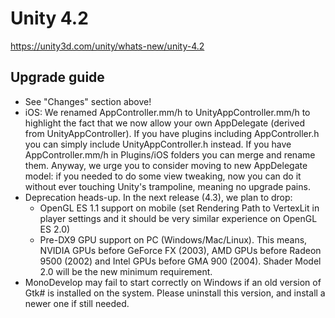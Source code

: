 # Unity 4.2
https://unity3d.com/unity/whats-new/unity-4.2

## Upgrade guide

<ul>
<li>See "Changes" section above!</li>
<li>iOS: We renamed AppController.mm/h to UnityAppController.mm/h to highlight the fact that we now allow your own AppDelegate (derived from UnityAppController). If you have plugins including AppController.h you can simply include UnityAppController.h instead. If you have AppController.mm/h in Plugins/iOS folders you can merge and rename them. Anyway, we urge you to consider moving to new AppDelegate model: if you needed to do some view tweaking, now you can do it without ever touching Unity's trampoline, meaning no upgrade pains.</li>
<li>Deprecation heads-up. In the next release (4.3), we plan to drop: 
<ul>
<li>OpenGL ES 1.1 support on mobile (set Rendering Path to VertexLit in player settings and it should be very similar experience on OpenGL ES 2.0)</li>
<li>Pre-DX9 GPU support on PC (Windows/Mac/Linux). This means, NVIDIA GPUs before GeForce FX (2003), AMD GPUs before Radeon 9500 (2002) and Intel GPUs before GMA 900 (2004). Shader Model 2.0 will be the new minimum requirement.</li>
</ul></li>
<li>MonoDevelop may fail to start correctly on Windows if an old version of Gtk# is installed on the system. Please uninstall this version, and install a newer one if still needed.</li>
</ul>
